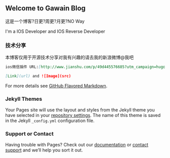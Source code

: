 ## Welcome to Gawain Blog

这是一个博客?日更?周更?月更?NO Way

I'm a IOS Developer and IOS Reverse Developer

### 技术分享

本博客仅用于开源技术分享对我有兴趣的请去我的新浪微博@我吧

```markdown
ios微信插件 URL:[http://www.jianshu.com/p/49d445576685?utm_campaign=hugo&utm_medium=reader_share&utm_content=note&utm_source=weixin-friends]

[Link](url) and ![Image](src)
```

For more details see [GitHub Flavored Markdown](https://guides.github.com/features/mastering-markdown/).

### Jekyll Themes

Your Pages site will use the layout and styles from the Jekyll theme you have selected in your [repository settings](https://github.com/Gawain9/Gawain9.github.io/settings). The name of this theme is saved in the Jekyll `_config.yml` configuration file.

### Support or Contact

Having trouble with Pages? Check out our [documentation](https://help.github.com/categories/github-pages-basics/) or [contact support](https://github.com/contact) and we’ll help you sort it out.
